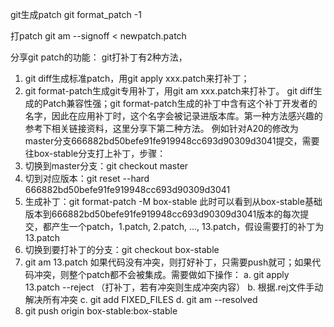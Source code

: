 		 
git生成patch
git format_patch -1

打patch
git am --signoff < newpatch.patch

分享git patch的功能：
git打补丁有2种方法，
1. git diff生成标准patch，用git apply xxx.patch来打补丁；
2. git format-patch生成git专用补丁，用git am xxx.patch来打补丁。
git diff生成的Patch兼容性强；git format-patch生成的补丁中含有这个补丁开发者的名字，因此在应用补丁时，这个名字会被记录进版本库。第一种方法感兴趣的参考下相关链接资料，这里分享下第二种方法。
例如针对A20的修改为master分支666882bd50befe91fe919948cc693d90309d3041提交，需要往box-stable分支打上补丁，步骤：
1. 切换到master分支：git checkout master
2. 切到对应版本：git reset --hard 666882bd50befe91fe919948cc693d90309d3041
3. 生成补丁：git format-patch -M box-stable 
此时可以看到从box-stable基础版本到666882bd50befe91fe919948cc693d90309d3041版本的每次提交，都产生一个patch，1.patch, 2.patch, ..., 13.patch，假设需要打的补丁为13.patch
4. 切换到要打补丁的分支：git checkout box-stable
5. git am 13.patch
如果代码没有冲突，则打好补丁，只需要push就可；如果代码冲突，则整个patch都不会被集成。需要做如下操作：
   a. git apply 13.patch --reject （打补丁，若有冲突则生成冲突内容）
   b. 根据.rej文件手动解决所有冲突
   c. git add  FIXED_FILES
   d. git am --resolved
6. git push origin box-stable:box-stable

